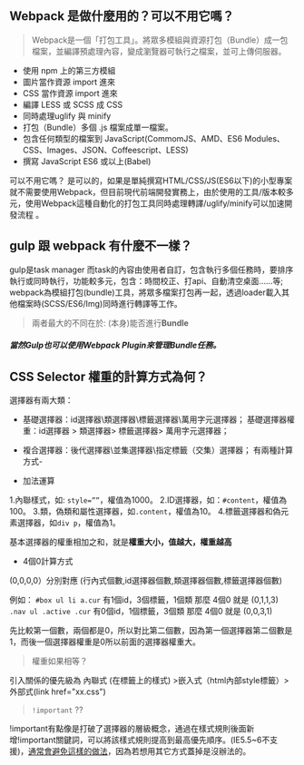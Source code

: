 ## Webpack 是做什麼用的？可以不用它嗎？
> Webpack是一個「打包工具」。將眾多模組與資源打包（Bundle）成一包檔案，並編譯預處理內容，變成瀏覽器可執行之檔案，並可上傳伺服器。

* 使用 npm 上的第三方模組
* 圖片當作資源 import 進來
* CSS 當作資源 import 進來
* 編譯 LESS 或 SCSS 成 CSS
* 同時處理uglify 與 minify
* 打包（Bundle）多個 .js 檔案成單一檔案。
* 包含任何類型的檔案到 JavaScript(CommomJS、AMD、ES6 Modules、CSS、Images、JSON、Coffeescript、LESS)
* 撰寫 JavaScript ES6 或以上(Babel)

可以不用它嗎？
是可以的，如果是單純撰寫HTML/CSS/JS(ES6以下)的小型專案就不需要使用Webpack，但目前現代前端開發實務上，由於使用的工具/版本較多元，使用Webpack這種自動化的打包工具同時處理轉譯/uglify/minify可以加速開發流程 。

## gulp 跟 webpack 有什麼不一樣？
gulp是task manager 而task的內容由使用者自訂，包含執行多個任務時，要排序執行或同時執行，功能較多元，包含：時間校正、打api、自動清空桌面......等; webpack為模組打包(bundle)工具，將眾多檔案打包再一起，透過loader載入其他檔案時(SCSS/ES6/Img)同時進行轉譯等工作。

> 兩者最大的不同在於: (本身)能否進行**Bundle**

##### 當然Gulp也可以使用Webpack Plugin來管理Bundle任務。

## CSS Selector 權重的計算方式為何？
選擇器有兩大類：
* 基礎選擇器：id選擇器\類選擇器\標籤選擇器\萬用字元選擇器；
基礎選擇器權重：id選擇器 > 類選擇器> 標籤選擇器> 萬用字元選擇器；  

* 複合選擇器：後代選擇器\並集選擇器\指定標籤（交集）選擇器；
有兩種計算方式-

- 加法運算 

1.內聯樣式，如: ```style=””```，權值為1000。
2.ID選擇器，如：```#content```，權值為100。
3.類，偽類和屬性選擇器，如```.content```，權值為10。
4.標籤選擇器和偽元素選擇器，如```div p```，權值為1。

基本選擇器的權重相加之和，就是**權重大小，值越大，權重越高**    

- 4個0計算方式 

(0,0,0,0）分別對應
(行內式個數,id選擇器個數,類選擇器個數,標籤選擇器個數)

例如：
```#box ul li a.cur```  有1個id，3個標籤，1個類  那麼  4個0 就是 (0,1,1,3)
```.nav ul .active .cur```  有0個id，1個標籤，3個類  那麼  4個0 就是 (0,0,3,1)

先比較第一個數，兩個都是0，所以對比第二個數，因為第一個選擇器第二個數是1，而後一個選擇器權重是0所以前面的選擇器權重大。

> 權重如果相等？

引入關係的優先級為 內聯式 (在標籤上的樣式) >嵌入式（html內部style標籤）>外部式(link href="xx.css")


>  ```!important``` ??

!important有點像是打破了選擇器的層級概念，通過在樣式規則後面新增!important關鍵詞，可以將該樣式規則提高到最高優先順序。(IE5.5~6不支援)，[通常會避免這樣的做法](https://juejin.im/post/6844903913909387278)，因為若想用其它方式蓋掉是沒辦法的。


